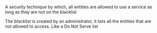 A security technique by which, all entities are allowed to use a service as long as they are not on the blacklist

The *blacklist* is created by an administrator, it lists all the entities that are not allowed to access.
	Like a Do Not Serve list